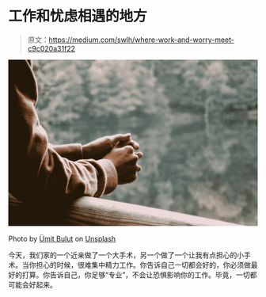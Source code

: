 # 工作和忧虑相遇的地方

> 原文：<https://medium.com/swlh/where-work-and-worry-meet-c9c020a31f22>

![](img/5ee71f44266b6826e0993be8132d9a92.png)

Photo by [Ümit Bulut](https://unsplash.com/@umit?utm_source=unsplash&utm_medium=referral&utm_content=creditCopyText) on [Unsplash](https://unsplash.com/search/photos/worry?utm_source=unsplash&utm_medium=referral&utm_content=creditCopyText)

今天，我们家的一个近亲做了一个大手术，另一个做了一个让我有点担心的小手术。当你担心的时候，很难集中精力工作。你告诉自己一切都会好的，你必须做最好的打算。你告诉自己，你足够“专业”，不会让恐惧影响你的工作。毕竟，一切都可能会好起来。